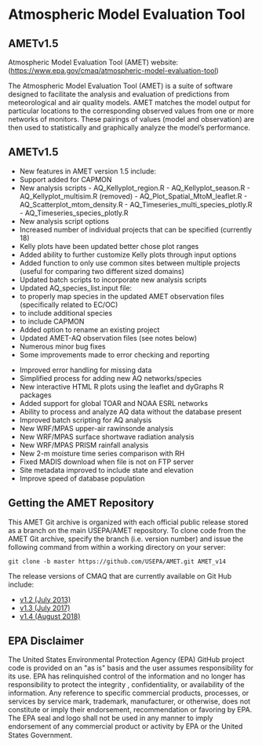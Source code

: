 Atmospheric Model Evaluation Tool
======

## AMETv1.5

Atmospheric Model Evaluation Tool (AMET) website: (https://www.epa.gov/cmaq/atmospheric-model-evaluation-tool)

The Atmospheric Model Evaluation Tool (AMET) is a suite of software designed to facilitate the analysis and evaluation of predictions from meteorological and air quality models. AMET matches the model output for particular locations to the corresponding observed values from one or more networks of monitors. These pairings of values (model and observation) are then used to statistically and graphically analyze the model’s performance.

## AMETv1.5
- New features in AMET version 1.5 include:
 -	Support added for CAPMON 
 -	New analysis scripts
        -	AQ_Kellyplot_region.R
        -	AQ_Kellyplot_season.R
        -	AQ_Kellyplot_multisim.R (removed)
        -	AQ_Plot_Spatial_MtoM_leaflet.R
        -	AQ_Scatterplot_mtom_density.R
        -	AQ_Timeseries_multi_species_plotly.R
        - AQ_Timeseries_species_plotly.R
-	New analysis script options
 -	Increased number of individual projects that can be specified (currently 18)
 -	Kelly plots have been updated better chose plot ranges
 -	Added ability to further customize Kelly plots through input options
 -	Added function to only use common sites between multiple projects (useful for comparing two different sized domains)
-	Updated batch scripts to incorporate new analysis scripts
-	Updated AQ_species_list.input file:
 -	to properly map species in the updated AMET observation files (specifically related to EC/OC)
 -	to include additional species
 -	to include CAPMON
-	Added option to rename an existing project
-	Updated AMET-AQ observation files (see notes below)
-	Numerous minor bug fixes
-	Some improvements made to error checking and reporting

* Improved error handling for missing data
* Simplified process for adding new AQ networks/species
* New interactive HTML R plots using the leaflet and dyGraphs R packages
* Added support for global TOAR and NOAA ESRL networks
* Ability to process and analyze AQ data without the database present
* Improved batch scripting for AQ analysis
* New WRF/MPAS upper-air rawinsonde analysis
* New WRF/MPAS surface shortwave radiation analysis
* New WRF/MPAS PRISM rainfall analysis
* New 2-m moisture time series comparison with RH
* Fixed MADIS download when file is not on FTP server
* Site metadata improved to include state and elevation
* Improve speed of database population

## Getting the AMET Repository
This AMET Git archive is organized with each official public release stored as a branch on the main USEPA/AMET repository.
To clone code from the AMET Git archive, specify the branch (i.e. version number) and issue the following command from within
a working directory on your server:
```
git clone -b master https://github.com/USEPA/AMET.git AMET_v14
```

The release versions of CMAQ that are currently available on Git Hub include:

* [v1.2 (July 2013)](https://github.com/USEPA/AMET/tree/1.2)
* [v1.3 (July 2017)](https://github.com/USEPA/AMET/tree/1.3)
* [v1.4 (August 2018)](https://github.com/USEPA/AMET)

## EPA Disclaimer
The United States Environmental Protection Agency (EPA) GitHub project code is provided on an "as is" basis and the user assumes responsibility for its use. EPA has relinquished control of the information and no longer has responsibility to protect the integrity , confidentiality, or availability of the information. Any reference to specific commercial products, processes, or services by service mark, trademark, manufacturer, or otherwise, does not constitute or imply their endorsement, recommendation or favoring by EPA. The EPA seal and logo shall not be used in any manner to imply endorsement of any commercial product or activity by EPA or the United States Government.    [<img src="https://licensebuttons.net/p/mark/1.0/88x31.png" width="50" height="15">](https://creativecommons.org/publicdomain/zero/1.0/)
 
